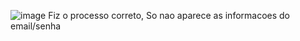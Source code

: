![image](https://github.com/user-attachments/assets/2326e42b-6709-4824-9c5b-9041e62c4a0a)
Fiz o processo correto, So nao aparece as informacoes do email/senha
